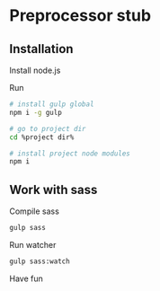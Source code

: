 # Preprocessor stub

## Installation

Install node.js

Run
```bash
# install gulp global
npm i -g gulp

# go to project dir
cd %project dir%

# install project node modules
npm i
```

## Work with sass

Compile sass

```bash
gulp sass
```

Run watcher
```bash
gulp sass:watch
```

Have fun